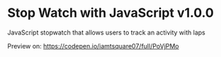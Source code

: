 # Stop Watch with JavaScript v1.0.0
JavaScript stopwatch that allows users to track an activity with laps

Preview on: https://codepen.io/iamtsquare07/full/PoVjPMo

